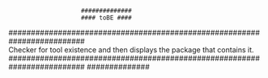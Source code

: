                         ##############
                        #### toBE ####
#########################################################################                        
Checker for tool existence and then displays the package that contains it.
#########################################################################
                        ##############
